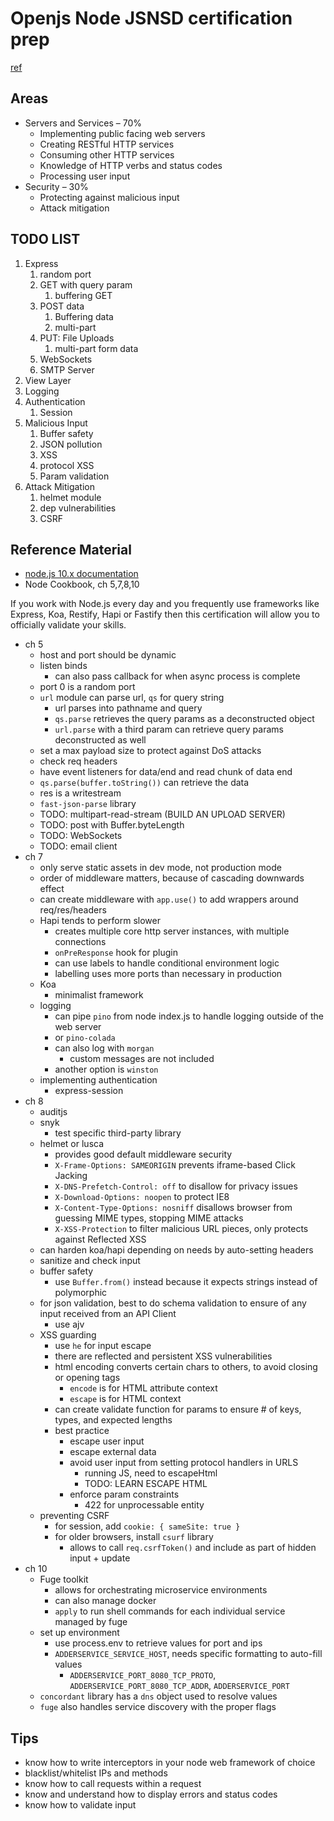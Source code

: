 # Openjs Node JSNSD certification prep
[ref](https://docs.linuxfoundation.org/tc-docs/certification/lf-candidate-handbook)

## Areas
- Servers and Services – 70%
  - Implementing public facing web servers
  - Creating RESTful HTTP services
  - Consuming other HTTP services
  - Knowledge of HTTP verbs and status codes
  - Processing user input
- Security – 30%
  - Protecting against malicious input
  - Attack mitigation

## TODO LIST
1. Express
   1. random port
   2. GET with query param
      1. buffering GET
   3. POST data
      1. Buffering data
      2. multi-part
   4. PUT: File Uploads
      1. multi-part form data
   5. WebSockets
   6. SMTP Server
2. View Layer
3. Logging
4. Authentication
   1. Session
5. Malicious Input
   1. Buffer safety
   2. JSON pollution
   3. XSS
   4. protocol XSS
   5. Param validation
7. Attack Mitigation
   1. helmet module
   2. dep vulnerabilities
   3. CSRF


## Reference Material
- [node.js 10.x documentation](https://nodejs.org/dist/latest-v10.x/docs/api/)
- Node Cookbook, ch 5,7,8,10

If you work with Node.js every day and you frequently use frameworks like Express, Koa, Restify, Hapi or Fastify then this certification will allow you to officially validate your skills.

- ch 5
  - host and port should be dynamic
  - listen binds
    - can also pass callback for when async process is complete
  - port 0 is a random port
  - `url` module can parse url, `qs` for query string
    - url parses into pathname and query
    - `qs.parse` retrieves the query params as a deconstructed object
    - `url.parse` with a third param can retrieve query params deconstructed as well
  - set a max payload size to protect against DoS attacks
  - check req headers
  - have event listeners for data/end and read chunk of data end
  - `qs.parse(buffer.toString())` can retrieve the data
  - res is a writestream
  - `fast-json-parse` library
  - TODO: multipart-read-stream (BUILD AN UPLOAD SERVER)
  - TODO: post with Buffer.byteLength
  - TODO: WebSockets
  - TODO: email client
- ch 7
  - only serve static assets in dev mode, not production mode
  - order of middleware matters, because of cascading downwards effect
  - can create middleware with `app.use()` to add wrappers around req/res/headers
  - Hapi tends to perform slower
    - creates multiple core http server instances, with multiple connections
    - `onPreResponse` hook for plugin
    - can use labels to handle conditional environment logic
    - labelling uses more ports than necessary in production
  - Koa
    - minimalist framework
  - logging 
    - can pipe `pino` from node index.js to handle logging outside of the web server
    - or `pino-colada`
    - can also log with `morgan`
      - custom messages are not included
    - another option is `winston`
  - implementing authentication
    - express-session
- ch 8
  - auditjs
  - snyk
    - test specific third-party library
  - helmet or lusca
    - provides good default middleware security
    - `X-Frame-Options: SAMEORIGIN` prevents iframe-based Click Jacking
    - `X-DNS-Prefetch-Control: off` to disallow for privacy issues
    - `X-Download-Options: noopen` to protect IE8
    - `X-Content-Type-Options: nosniff` disallows browser from guessing MIME types, stopping MIME attacks
    - `X-XSS-Protection` to filter malicious URL pieces, only protects against Reflected XSS
  - can harden koa/hapi depending on needs by auto-setting headers
  - sanitize and check input
  - buffer safety
    - use `Buffer.from()` instead because it expects strings instead of polymorphic
  - for json validation, best to do schema validation to ensure of any input received from an API Client
    - use ajv
  - XSS guarding
    - use `he` for input escape
    - there are reflected and persistent XSS vulnerabilities
    - html encoding converts certain chars to others, to avoid closing or opening tags
      - `encode` is for HTML attribute context
      - `escape` is for HTML context
    - can create validate function for params to ensure # of keys, types, and expected lengths
    - best practice
      - escape user input
      - escape external data
      - avoid user input from setting protocol handlers in URLS
        - running JS, need to escapeHtml
        - TODO: LEARN ESCAPE HTML
      - enforce param constraints
        - 422 for unprocessable entity
  - preventing CSRF
    - for session, add `cookie: { sameSite: true }`
    - for older browsers, install `csurf` library
      - allows to call `req.csrfToken()` and include as part of hidden input + update
- ch 10
  - Fuge toolkit
    - allows for orchestrating microservice environments
    - can also manage docker
    - `apply` to run shell commands for each individual service managed by fuge
  - set up environment
    - use process.env to retrieve values for port and ips
    - `ADDERSERVICE_SERVICE_HOST`, needs specific formatting to auto-fill values
      - `ADDERSERVICE_PORT_8080_TCP_PROTO`, `ADDERSERVICE_PORT_8080_TCP_ADDR`, `ADDERSERVICE_PORT`
  - `concordant` library has a `dns` object used to resolve values
  - `fuge` also handles service discovery with the proper flags

## Tips
- know how to write interceptors in your node web framework of choice
- blacklist/whitelist IPs and methods
- know how to call requests within a request
- know and understand how to display errors and status codes
- know how to validate input